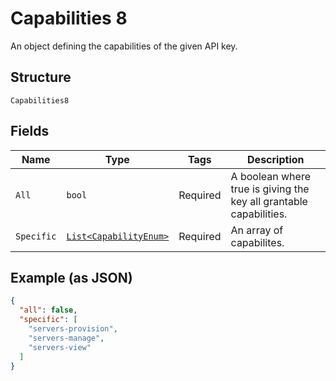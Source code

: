 
# Capabilities 8

An object defining the capabilities of the given API key.

## Structure

`Capabilities8`

## Fields

| Name | Type | Tags | Description |
|  --- | --- | --- | --- |
| `All` | `bool` | Required | A boolean where true is giving the key all grantable capabilities. |
| `Specific` | [`List<CapabilityEnum>`](../../doc/models/capability-enum.md) | Required | An array of capabilites. |

## Example (as JSON)

```json
{
  "all": false,
  "specific": [
    "servers-provision",
    "servers-manage",
    "servers-view"
  ]
}
```

